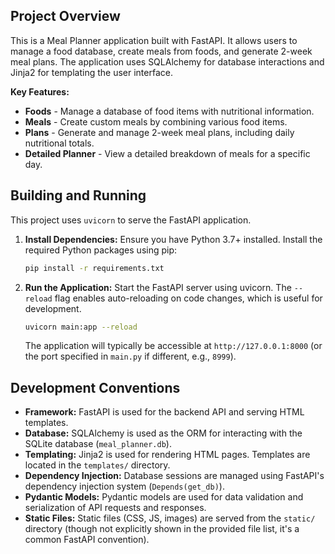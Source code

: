 ## Project Overview

This is a Meal Planner application built with FastAPI. It allows users to manage a food database, create meals from foods, and generate 2-week meal plans. The application uses SQLAlchemy for database interactions and Jinja2 for templating the user interface.

**Key Features:**
*   **Foods** - Manage a database of food items with nutritional information.
*   **Meals** - Create custom meals by combining various food items.
*   **Plans** - Generate and manage 2-week meal plans, including daily nutritional totals.
*   **Detailed Planner** - View a detailed breakdown of meals for a specific day.

## Building and Running

This project uses `uvicorn` to serve the FastAPI application.

1.  **Install Dependencies:**
    Ensure you have Python 3.7+ installed. Install the required Python packages using pip:
    ```bash
    pip install -r requirements.txt
    ```

2.  **Run the Application:**
    Start the FastAPI server using uvicorn. The `--reload` flag enables auto-reloading on code changes, which is useful for development.
    ```bash
    uvicorn main:app --reload
    ```
    The application will typically be accessible at `http://127.0.0.1:8000` (or the port specified in `main.py` if different, e.g., `8999`).

## Development Conventions

*   **Framework:** FastAPI is used for the backend API and serving HTML templates.
*   **Database:** SQLAlchemy is used as the ORM for interacting with the SQLite database (`meal_planner.db`).
*   **Templating:** Jinja2 is used for rendering HTML pages. Templates are located in the `templates/` directory.
*   **Dependency Injection:** Database sessions are managed using FastAPI's dependency injection system (`Depends(get_db)`).
*   **Pydantic Models:** Pydantic models are used for data validation and serialization of API requests and responses.
*   **Static Files:** Static files (CSS, JS, images) are served from the `static/` directory (though not explicitly shown in the provided file list, it's a common FastAPI convention).
